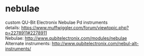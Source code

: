# nebulae
custom QU-Bit Electronix Nebulae Pd instruments <br>
details: https://www.muffwiggler.com/forum/viewtopic.php?p=2278911#2278911 <br>
Nebulae: http://www.qubitelectronix.com/modules/nebulae <br>
Alternate instruments: http://www.qubitelectronix.com/nebul-alt-instruments/ <br>
